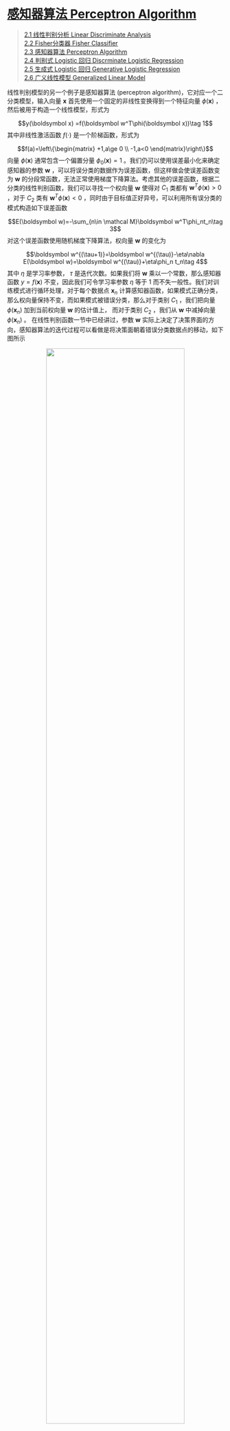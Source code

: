 # [感知器算法 Perceptron Algorithm](./ch2_linear_classification/2.3_perceptron_algorithm.md)

> [2.1 线性判别分析 Linear Discriminate Analysis](./ch2_linear_classification/2.1_linear_discriminate_analysis.md) </br>
> [2.2 Fisher分类器 Fisher Classifier](./ch2_linear_classification/2.2_fisher_classifier.md) </br>
> [2.3 感知器算法 Perceptron Algorithm](./ch2_linear_classification/2.3_perceptron_algorithm.md) </br>
> [2.4 判别式 Logistic 回归 Discrminate Logistic Regression](./ch2_linear_classification/2.4_discriminate_logistic_regression.md) </br>
> [2.5 生成式 Logistic 回归 Generative Logistic Regression](./ch2_linear_classification/2.5_generative_logistic_regression.md) </br>
> [2.6 广义线性模型 Generalized Linear Model](./ch2_linear_classification/2.6_generalized_linear_model.md) </br>

线性判别模型的另⼀个例⼦是感知器算法 (perceptron algorithm)，它对应⼀个⼆分类模型，输⼊向量 $\boldsymbol x$ ⾸先使⽤⼀个固定的⾮线性变换得到⼀个特征向量 $\phi(\boldsymbol x)$ ，然后被⽤于构造⼀个线性模型，形式为

$$y(\boldsymbol x) =f(\boldsymbol w^T\phi(\boldsymbol x))\tag 1$$
其中非线性激活函数 $f(\cdot)$ 是一个阶梯函数，形式为

$$f(a)=\left\{\begin{matrix} +1,a\ge 0 \\ -1,a<0 \end{matrix}\right\}$$
向量 $\phi(\boldsymbol x)$ 通常包含⼀个偏置分量 $\phi_0(\boldsymbol x)=1$ 。我们仍可以使用误差最小化来确定感知器的参数 $\boldsymbol w$ ，可以将误分类的数据作为误差函数，但这样做会使误差函数变为 $\boldsymbol w$ 的分段常函数，无法正常使用梯度下降算法。考虑其他的误差函数，根据二分类的线性判别函数，我们可以寻找一个权向量 $\boldsymbol w$ 使得对 $C_1$ 类都有 $\boldsymbol w^T\phi(\boldsymbol x)>0$ ，对于 $C_2$ 类有 $\boldsymbol w^T\phi(\boldsymbol x)<0$ ，同时由于目标值正好异号，可以利用所有误分类的模式构造如下误差函数

$$E(\boldsymbol w)=-\sum_{n\in \mathcal M}\boldsymbol w^T\phi_nt_n\tag 3$$
对这个误差函数使⽤随机梯度下降算法，权向量 $\boldsymbol w$ 的变化为

$$\boldsymbol w^{(\tau+1)}=\boldsymbol w^{(\tau)}-\eta\nabla E(\boldsymbol w)=\boldsymbol w^{(\tau)}+\eta\phi_n t_n\tag 4$$
其中 $\eta$ 是学习率参数， $\tau$ 是迭代次数。如果我们将 $\boldsymbol w$ 乘以⼀个常数，那么感知器函数 $y=f(\boldsymbol x)$ 不变，因此我们可令学习率参数 $\eta$ 等于 1 ⽽不失⼀般性。我们对训练模式进⾏循环处理，对于每个数据点 $\boldsymbol x_n$ 计算感知器函数，如果模式正确分类，那么权向量保持不变，⽽如果模式被错误分类，那么对于类别 $C_1$ ，我们把向量 $\phi(\boldsymbol x_n)$ 加到当前权向量 $\boldsymbol w$ 的估计值上， ⽽对于类别 $C_2$ ，我们从 $\boldsymbol w$ 中减掉向量 $\phi(\boldsymbol x_n)$ 。
在线性判别函数一节中已经讲过，参数 $\boldsymbol w$ 实际上决定了决策界面的方向，感知器算法的迭代过程可以看做是将决策面朝着错误分类数据点的移动，如下图所示

<div align=center>
<img src="images/2_3_mlp1.png" width="80%"/>
</div>

如果我们考虑感知器学习算法中⼀次权值更新的效果，可以看到，⼀个误分类模式对于误差函数的贡献会逐渐减⼩，如下

$$-\boldsymbol w^{(\tau+1)T}\phi_nt_n=-\boldsymbol w^{(\tau)T}\phi_nt_n-(\phi_nt_n)^{T}\phi_nt_n<-\boldsymbol w^{(\tau)T}\phi_nt_n\tag 5$$
当然，这并不表明其他的误分类数据点对于误差函数的贡献会减⼩。此外，权向量的改变会使得某些之前正确分类的样本变为误分类。因此感知器学习规则并不保证在每个阶段都会减⼩整体的误差函数。如果数据点确实线性可分，那么感知器算法在经过一定迭代步骤一定可以找到精确解，但是所需要的步骤往往很大，并且在达到收敛状态之前，我们不能够区分不可分问题与缓慢收敛问题。即使数据集是线性可分的，也可能有多个解，并且最终收敛的解依赖于参数的初始化以及数据点出现的顺序。而对于线性不可分的数据集，感知器算法永远不会收敛。

本文讲述了三种线性分类的判别函数，下篇文章将从概率的角度观察分类问题。